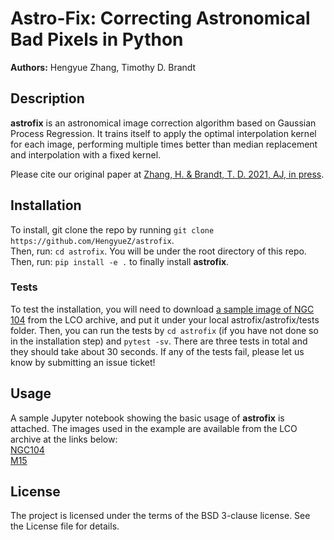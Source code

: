 # Astro-Fix: Correcting Astronomical Bad Pixels in Python
**Authors:** Hengyue Zhang, Timothy D. Brandt

## Description
**astrofix** is an astronomical image correction algorithm based on Gaussian Process Regression. It trains itself to apply the optimal interpolation kernel for each image, performing multiple times better than median replacement and interpolation with a fixed kernel.

Please cite our original paper at [Zhang, H. & Brandt, T. D. 2021, AJ, in press](https://arxiv.org/abs/2103.12250).  

## Installation
To install, git clone the repo by running `git clone https://github.com/HengyueZ/astrofix`.  
Then, run: `cd astrofix`. You will be under the root directory of this repo.   
Then, run: `pip install -e .` to finally install **astrofix**.  

### Tests
To test the installation, you will need to download [a sample image of NGC 104](https://archive.lco.global/?q=a&RLEVEL=&PROPID=&INSTRUME=&OBJECT=&SITEID=&TELID=&FILTER=&OBSTYPE=&EXPTIME=&BLKUID=&REQNUM=&basename=cpt0m407-kb84-20200917-0147-e91&start=2020-09-17%2000%3A00&end=2020-09-18%2000%3A00&id=&public=true) from the LCO archive, and put it under your local astrofix/astrofix/tests folder. Then, you can run the tests by `cd astrofix` (if you have not done so in the installation step) and `pytest -sv`. There are three tests in total and they should take about 30 seconds. If any of the tests fail, please let us know by submitting an issue ticket!  

## Usage
A sample Jupyter notebook showing the basic usage of **astrofix** is attached. The images used in the example are available from the LCO archive at the links below:  
[NGC104](https://archive.lco.global/?q=a&RLEVEL=&PROPID=&INSTRUME=&OBJECT=&SITEID=&TELID=&FILTER=&OBSTYPE=&EXPTIME=&BLKUID=&REQNUM=&basename=cpt0m407-kb84-20200917-0147-e91&start=2020-09-17%2000%3A00&end=2020-09-18%2000%3A00&id=&public=true)  
[M15](https://archive.lco.global/?q=a&RLEVEL=&PROPID=&INSTRUME=&OBJECT=&SITEID=&TELID=&FILTER=&OBSTYPE=&EXPTIME=&BLKUID=&REQNUM=&basename=cpt0m407-kb84-20201021-0084-e91&start=2020-10-21%2000%3A00&end=2021-10-22%2000%3A00&id=&public=true)

## License
The project is licensed under the terms of the BSD 3-clause license. See the License file for details.
